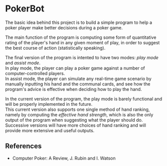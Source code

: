 
# PokerBot

The basic idea behind this project is to build a simple program to help a poker
player make better decisions during a poker game.

The main function of the program is computing some form of quantitative rating
of the player's hand in any given moment of play, in order to suggest the
best course of action (statistically speaking).

The final version of the program is intented to have two modes: *play mode* and
*assist mode*.  
In play mode, the player can play a poker game against a number of computer-controlled players.  
In assist mode, the player can simulate any real-time game scenario by manually
inputting his hand and the communal cards, and see how the program's advice is effective
when deciding how to play the hand.

In the current version of the program, the play mode is barely functional and will
be properly implemented in the future.  
This current version also supports one single method of hand ranking, namely by 
computing the *effective hand strength*, which is also the only output of the program
when suggesting what the player should do. Successive versions will have more
choices of hand ranking and will provide more extensive and useful outputs.

## References

- Computer Poker: A Review, J. Rubin and I. Watson

